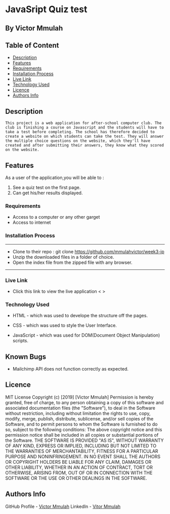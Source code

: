 # JavaSript Quiz test

## By Victor Mmulah

## Table of Content

- [Description](#description)
- [Features](#features)
- [Requirements](#requirements)
- [Installation Process](#installation-Process)
- [Live Link](#Live-Link)
- [Technology  Used](#technology-Used)
- [Licence](#licence)
- [Authors Info](#Authors-Info)

## Description

    This project is a web application for after-school computer club. The club is finishing a course on Javascript and the students will have to take a test before completing. The school has therefore decided to create a website on which students can take the test. They will answer the multiple choice questions on the website, which they'll have created and after submitting their answers, they know what they scored on the website.

## Features

As a user of the application,you will be able to :

1. See a quiz test on the first page.
1. Can get his/her results displayed.

### Requirements

- Access to  a computer or any other garget
- Access to internet

### Installation Process

 ****

- Clone to their repo : git clone <https://github.com/mmulahvictor/week3-ip>
- Unzip the downloaded files in a folder of choice.
- Open the index file from the zipped file with any browser.

 ****

### Live Link

- Click this link to view the live application < >

### Technology  Used

- HTML - which was used to develope the structure off the pages.

- CSS - which was used to style the User Interface.
- JavaScript - which was used for DOM(Document Object Manipulation) scripts.

## Known Bugs

- Mailchimp API does not function correctly as expected.

## Licence

MIT License
Copyright (c) [2019] [Victor Mmulah]
Permission is hereby granted, free of charge, to any person obtaining a copy
of this software and associated documentation files (the "Software"), to deal
in the Software without restriction, including without limitation the rights
to use, copy, modify, merge, publish, distribute, sublicense, and/or sell
copies of the Software, and to permit persons to whom the Software is
furnished to do so, subject to the following conditions:
The above copyright notice and this permission notice shall be included in all
copies or substantial portions of the Software.
THE SOFTWARE IS PROVIDED "AS IS", WITHOUT WARRANTY OF ANY KIND, EXPRESS OR
IMPLIED, INCLUDING BUT NOT LIMITED TO THE WARRANTIES OF MERCHANTABILITY,
FITNESS FOR A PARTICULAR PURPOSE AND NONINFRINGEMENT. IN NO EVENT SHALL THE
AUTHORS OR COPYRIGHT HOLDERS BE LIABLE FOR ANY CLAIM, DAMAGES OR OTHER
LIABILITY, WHETHER IN AN ACTION OF CONTRACT, TORT OR OTHERWISE, ARISING FROM,
OUT OF OR IN CONNECTION WITH THE SOFTWARE OR THE USE OR OTHER DEALINGS IN THE
SOFTWARE.

## Authors Info

GitHub Profile - [Victor Mmulah](https://github.com/mmulahvictor)
LinkedIn - [Vitor Mmulah](https://www.linkedin.com/mwlite/in/victor-mmulah-51666819)